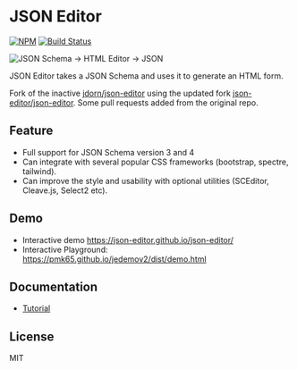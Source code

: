 JSON Editor
===========

[![NPM][npm]][npm-url]
[![Build Status][travis]][travis-url]

![JSON Schema -> HTML Editor -> JSON][editor]

JSON Editor takes a JSON Schema and uses it to generate an HTML form.

Fork of the inactive [jdorn/json-editor](https://github.com/jdorn/json-editor) using the updated fork [json-editor/json-editor](https://github.com/json-editor/json-editor).
Some pull requests added from the original repo.

## Feature

* Full support for JSON Schema version 3 and 4
* Can integrate with several popular CSS frameworks (bootstrap, spectre, tailwind).
* Can improve the style and usability with optional utilities (SCEditor, Cleave.js, Select2 etc).

## Demo

* Interactive demo https://json-editor.github.io/json-editor/
* Interactive Playground: https://pmk65.github.io/jedemov2/dist/demo.html

## Documentation

* [Tutorial](https://json-editor.github.io/#/tutorial)

## License

MIT

[npm]: https://badge.fury.io/js/%40json-editor%2Fjson-editor.svg
[npm-url]: https://badge.fury.io/js/%40json-editor%2Fjson-editor

[travis]: https://travis-ci.org/json-editor/json-editor.svg?branch=master
[travis-url]: https://travis-ci.org/json-editor/json-editor

[editor]: https://json-editor.github.io/json-editor/images/jsoneditor.png